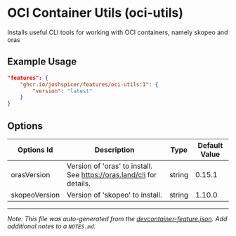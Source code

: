 
# OCI Container Utils (oci-utils)

Installs useful CLI tools for working with OCI containers, namely skopeo and oras

## Example Usage

```json
"features": {
    "ghcr.io/joshspicer/features/oci-utils:1": {
        "version": "latest"
    }
}
```

## Options

| Options Id | Description | Type | Default Value |
|-----|-----|-----|-----|
| orasVersion | Version of 'oras' to install.  See https://oras.land/cli for details. | string | 0.15.1 |
| skopeoVersion | Version of 'skopeo' to install. | string | 1.10.0 |



---

_Note: This file was auto-generated from the [devcontainer-feature.json](https://github.com/joshspicer/features/blob/main/src/oci-utils/devcontainer-feature.json).  Add additional notes to a `NOTES.md`._
